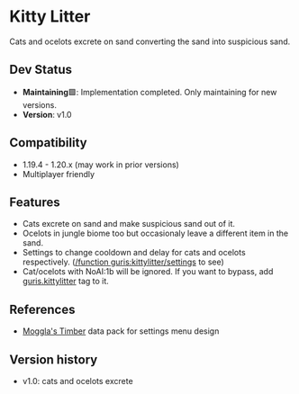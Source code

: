 # Kitty Litter
Cats and ocelots excrete on sand converting the sand into suspicious sand.

## Dev Status
* **Maintaining**🟩: Implementation completed. Only maintaining for new versions.
* **Version**: v1.0

## Compatibility
* 1.19.4 - 1.20.x (may work in prior versions)
* Multiplayer friendly

## Features
* Cats excrete on sand and make suspicious sand out of it.
* Ocelots in jungle biome too but occasionaly leave a different item in the sand.
* Settings to change cooldown and delay for cats and ocelots respectively. (<u>/function guris:kittylitter/settings</u> to see)
* Cat/ocelots with NoAI:1b will be ignored. If you want to bypass, add <u>guris.kittylitter</u> tag to it.

## References
* [Moggla's Timber](https://www.planetminecraft.com/data-pack/timber-datapack/) data pack for settings menu design

## Version history
* v1.0: cats and ocelots excrete
